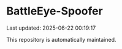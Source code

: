 # BattleEye-Spoofer

Last updated: 2025-06-22 00:19:17

This repository is automatically maintained.
